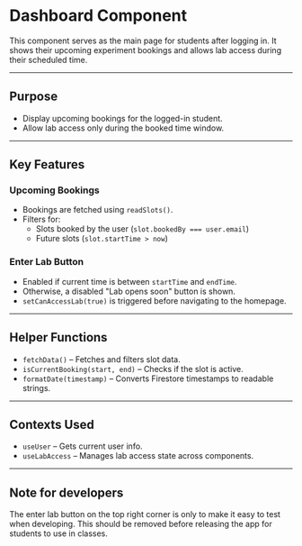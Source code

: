 # Dashboard Component

This component serves as the main page for students after logging in. It shows their upcoming experiment bookings and allows lab access during their scheduled time.

---

## Purpose

- Display upcoming bookings for the logged-in student.
- Allow lab access only during the booked time window.

---

## Key Features

### Upcoming Bookings
- Bookings are fetched using `readSlots()`.
- Filters for:
  - Slots booked by the user (`slot.bookedBy === user.email`)
  - Future slots (`slot.startTime > now`)

### Enter Lab Button
- Enabled if current time is between `startTime` and `endTime`.
- Otherwise, a disabled "Lab opens soon" button is shown.
- `setCanAccessLab(true)` is triggered before navigating to the homepage.

---

## Helper Functions

- `fetchData()` – Fetches and filters slot data.
- `isCurrentBooking(start, end)` – Checks if the slot is active.
- `formatDate(timestamp)` – Converts Firestore timestamps to readable strings.

---

## Contexts Used

- `useUser` – Gets current user info.
- `useLabAccess` – Manages lab access state across components.

---

## Note for developers

The enter lab button on the top right corner is only to make it easy to test when developing. This should be removed before releasing the app for students to use in classes. 


